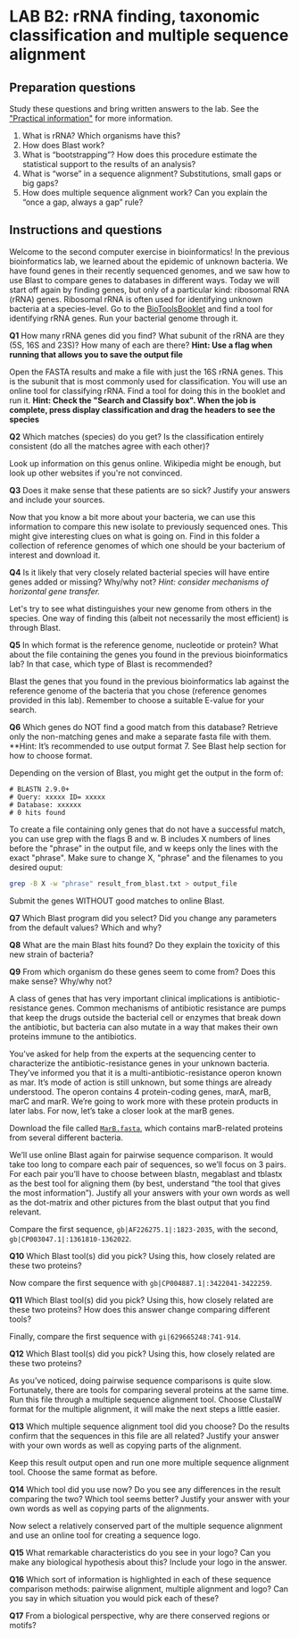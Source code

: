 # LAB B2: rRNA finding, taxonomic classification and multiple sequence alignment

## Preparation questions

Study these questions and bring written answers to the lab. See the ["Practical information"](../readme.md) for more information.

1. What is rRNA? Which organisms have this?
2. How does Blast work?
3. What is “bootstrapping”? How does this procedure estimate the statistical support to the results of an analysis?
4. What is “worse” in a sequence alignment? Substitutions, small gaps or big gaps?
5. How does multiple sequence alignment work? Can you explain the “once a gap, always a gap” rule?

## Instructions and questions

Welcome to the second computer exercise in bioinformatics! In the previous bioinformatics lab, we learned about the epidemic of unknown bacteria. We have found genes in their recently sequenced genomes, and we saw how to use Blast to compare genes to databases in different ways. Today we will start off again by finding genes, but only of a particular kind: ribosomal RNA (rRNA) genes. Ribosomal rRNA is often used for identifying unknown bacteria at a species-level. Go to the [BioToolsBooklet](../biotoolsbooklet.md) and find a tool for identifying rRNA genes. Run your bacterial genome through it.

**Q1** How many rRNA genes did you find? What subunit of the rRNA are they (5S, 16S and 23S)? How many of each are there? **Hint: Use a flag when running that allows you to save the output file**

Open the FASTA results and make a file with just the 16S rRNA genes. This is the subunit that is most commonly used for classification. You will use an online tool for classifying rRNA. Find a tool for doing this in the booklet and run it. **Hint: Check the "Search and Classify box". When the job is complete, press display classification and drag the headers to see the species**

**Q2** Which matches (species) do you get? Is the classification entirely consistent (do all the matches agree with each other)? 

Look up information on this genus online. Wikipedia might be enough, but look up other websites if you're not convinced.

**Q3** Does it make sense that these patients are so sick? Justify your answers and include your sources.

Now that you know a bit more about your bacteria, we can use this information to compare this new isolate to previously sequenced ones. This might give interesting clues on what is going on. Find in this folder a collection of reference genomes of which one should be your bacterium of interest and download it.

**Q4** Is it likely that very closely related bacterial species will have entire genes added or missing? Why/why not?
*Hint: consider mechanisms of horizontal gene transfer.*

Let's try to see what distinguishes your new genome from others in the species. One way of finding this (albeit not necessarily the most efficient) is through Blast.

**Q5** In which format is the reference genome, nucleotide or protein? What about the file containing the genes you found in the previous bioinformatics lab? In that case, which type of Blast is recommended?

Blast the genes that you found in the previous bioinformatics lab against the reference genome of the bacteria that you chose (reference genomes provided in this lab). Remember to choose a suitable E-value for your search.

**Q6** Which genes do NOT find a good match from this database? Retrieve only the non-matching genes and make a separate fasta file with them. 
**Hint: It’s recommended to use output format 7. See Blast help section for how to choose format. 

 Depending on the version of Blast, you might get the output in the form of:

```verbatim
# BLASTN 2.9.0+
# Query: xxxxx ID= xxxxx
# Database: xxxxxx
# 0 hits found 
```

To create a file containing only genes that do not have a successful match, you can use grep with the flags B and w. B includes X numbers of lines before the "phrase" in the output file, and w keeps only the lines with the exact "phrase". Make sure to change X, "phrase" and the filenames to you desired ouput:

```bash
grep -B X -w "phrase" result_from_blast.txt > output_file 
```

Submit the genes WITHOUT good matches to online Blast.


**Q7** Which Blast program did you select? Did you change any parameters from the default values? Which and why?

**Q8** What are the main Blast hits found? Do they explain the toxicity of this new strain of bacteria?

**Q9** From which organism do these genes seem to come from? Does this make sense? Why/why not?

A class of genes that has very important clinical implications is antibiotic-resistance genes. Common mechanisms of antibiotic resistance are pumps that keep the drugs outside the bacterial cell or enzymes that break down the antibiotic, but bacteria can also mutate in a way that makes their own proteins immune to the antibiotics. 

You’ve asked for help from the experts at the sequencing center to characterize the antibiotic-resistance genes in your unknown bacteria. They’ve informed you that it is a multi-antibiotic-resistance operon known as mar. It’s mode of action is still unknown, but some things are already understood. The operon contains 4 protein-coding genes, marA, marB, marC and marR. We’re going to work more with these protein products in later labs. For now, let’s take a closer look at the marB genes.

Download the file called [`MarB.fasta`](MarB.fasta), which contains marB-related proteins from several different bacteria.

We’ll use online Blast again for pairwise sequence comparison. It would take too long to compare each pair of sequences, so we’ll focus on 3 pairs. For each pair you’ll have to choose between blastn, megablast and tblastx as the best tool for aligning them (by best, understand “the tool that gives the most information”). Justify all your answers with your own words as well as the dot-matrix and other pictures from the blast output that you find relevant.

Compare the first sequence, `gb|AF226275.1|:1823-2035`, with the second, `gb|CP003047.1|:1361810-1362022`.

**Q10** Which Blast tool(s) did you pick? Using this, how closely related are these two proteins?

Now compare the first sequence with `gb|CP004887.1|:3422041-3422259`.

**Q11** Which Blast tool(s) did you pick? Using this, how closely related are these two proteins? How does this answer change comparing different tools?

Finally, compare the first sequence with `gi|629665248:741-914`.

**Q12** Which Blast tool(s) did you pick? Using this, how closely related are these two proteins? 

As you’ve noticed, doing pairwise sequence comparisons is quite slow. Fortunately, there are tools for comparing several proteins at the same time. Run this file through a multiple sequence alignment tool. Choose ClustalW format for the multiple alignment, it will make the next steps a little easier.

**Q13** Which multiple sequence alignment tool did you choose? Do the results confirm that the sequences in this file are all related?  Justify your answer with your own words as well as copying parts of the alignment.

Keep this result output open and run one more multiple sequence alignment tool. Choose the same format as before.

**Q14** Which tool did you use now? Do you see any differences in the result comparing the two? Which tool seems better? Justify your answer with your own words as well as copying parts of the alignments.

Now select a relatively conserved part of the multiple sequence alignment and use an online tool for creating a sequence logo.

**Q15** What remarkable characteristics do you see in your logo? Can you make any biological hypothesis about this? Include your logo in the answer.

**Q16** Which sort of information is highlighted in each of these sequence comparison methods: pairwise alignment, multiple alignment and logo? Can you say in which situation you would pick each of these?

**Q17** From a biological perspective, why are there conserved regions or motifs?
